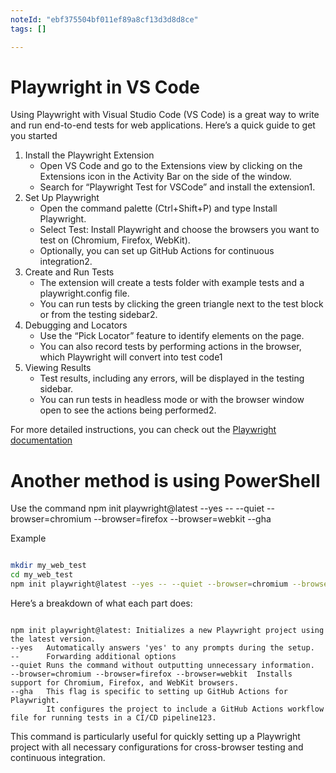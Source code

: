 ```yaml
---
noteId: "ebf375504bf011ef89a8cf13d3d8d8ce"
tags: []

---
```


# Playwright in VS Code

Using Playwright with Visual Studio Code (VS Code) is a great way to write and run end-to-end tests for web applications. Here’s a quick guide to get you started

1. Install the Playwright Extension
    * Open VS Code and go to the Extensions view by clicking on the Extensions icon in the Activity Bar on the side of the window.
    * Search for “Playwright Test for VSCode” and install the extension1.
2. Set Up Playwright
    * Open the command palette (Ctrl+Shift+P) and type Install Playwright.
    * Select Test: Install Playwright and choose the browsers you want to test on (Chromium, Firefox, WebKit).
    * Optionally, you can set up GitHub Actions for continuous integration2.
3. Create and Run Tests
    * The extension will create a tests folder with example tests and a playwright.config file.
    * You can run tests by clicking the green triangle next to the test block or from the testing sidebar2.
4. Debugging and Locators
    * Use the “Pick Locator” feature to identify elements on the page.
    * You can also record tests by performing actions in the browser, which Playwright will convert into test code1
5. Viewing Results
    * Test results, including any errors, will be displayed in the testing sidebar.
    * You can run tests in headless mode or with the browser window open to see the actions being performed2.

For more detailed instructions, you can check out the [Playwright documentation](https://playwright.dev/docs/getting-started-vscode)

# Another method is using PowerShell

Use the command npm init playwright@latest --yes -- --quiet --browser=chromium --browser=firefox --browser=webkit --gha 

Example

```bash

mkdir my_web_test
cd my_web_test
npm init playwright@latest --yes -- --quiet --browser=chromium --browser=firefox --browser=webkit --gha
```


Here’s a breakdown of what each part does:

```

npm init playwright@latest: Initializes a new Playwright project using the latest version.  
--yes   Automatically answers 'yes' to any prompts during the setup.  
--      Forwarding additional options  
--quiet Runs the command without outputting unnecessary information.  
--browser=chromium --browser=firefox --browser=webkit  Installs support for Chromium, Firefox, and WebKit browsers.  
--gha   This flag is specific to setting up GitHub Actions for Playwright.  
        It configures the project to include a GitHub Actions workflow file for running tests in a CI/CD pipeline123.  
```

This command is particularly useful for quickly setting up a Playwright project with all necessary configurations for cross-browser testing and continuous integration.

